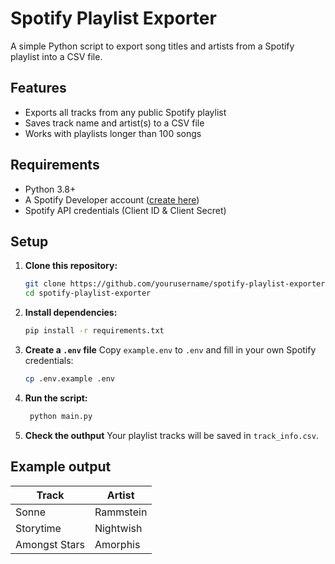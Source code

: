 # Spotify Playlist Exporter

A simple Python script to export song titles and artists from a Spotify playlist into a CSV file.

## Features
- Exports all tracks from any public Spotify playlist
- Saves track name and artist(s) to a CSV file
- Works with playlists longer than 100 songs

## Requirements
- Python 3.8+
- A Spotify Developer account ([create here](https://developer.spotify.com/dashboard/))
- Spotify API credentials (Client ID & Client Secret)

## Setup

1. **Clone this repository:**
   ```bash
   git clone https://github.com/yourusername/spotify-playlist-exporter.git
   cd spotify-playlist-exporter

1. **Install dependencies:**
    ```bash
    pip install -r requirements.txt

1. **Create a `.env` file**
Copy `example.env` to `.env` and fill in your own Spotify credentials:
   ```bash
   cp .env.example .env
   
1. **Run the script:**
    ```bash
     python main.py

1. **Check the outhput**
Your playlist tracks will be saved in `track_info.csv`.

## Example output

|Track|Artist|
|--|--|
|Sonne|Rammstein|
|Storytime|Nightwish|
|Amongst Stars|Amorphis|
